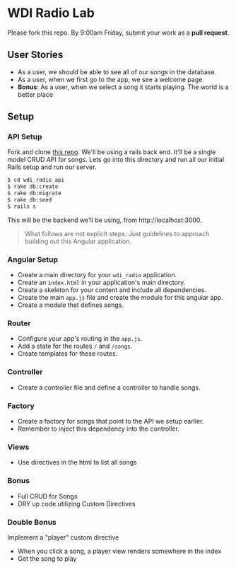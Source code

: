 # WDI Radio Lab

Please fork this repo. By  9:00am Friday, submit your work as a **pull request**.

## User Stories

- As a user, we should be able to see all of our songs in the database.
- As a user, when we first go to the app, we see a welcome page.
- **Bonus**: As a user, when we select a song it starts playing.  The world is a better place

## Setup

### API Setup

Fork and clone [this repo](https://github.com/ga-dc/wdi_radio_api). We'll be using a rails back end. It'll be a single model CRUD API for songs. Lets go into this directory and run all our initial Rails setup and run our server.

```bash
$ cd wdi_radio_api
$ rake db:create
$ rake db:migrate
$ rake db:seed
$ rails s
```

This will be the backend we'll be using, from http://localhost:3000.

> What follows are not explicit steps. Just guidelines to approach building out this Angular application.

### Angular Setup

- Create a main directory for your `wdi_radio` application.
- Create an `index.html` in your application's main directory.
- Create a skeleton for your content and include all dependencies.
- Create the main `app.js` file and create the module for this angular app.
- Create a module that defines songs.

### Router

- Configure your app's routing in the `app.js`.
- Add a state for the routes `/` and `/songs`.
- Create templates for these routes.

### Controller

- Create a controller file and define a controller to handle songs.

### Factory

- Create a factory for songs that point to the API we setup earlier.
- Remember to inject this dependency into the controller.

### Views

- Use directives in the html to list all songs

### Bonus

- Full CRUD for Songs
- DRY up code utilizing Custom Directives

### Double Bonus

Implement a "player" custom directive

- When you click a song, a player view renders somewhere in the index
- Get the song to play
